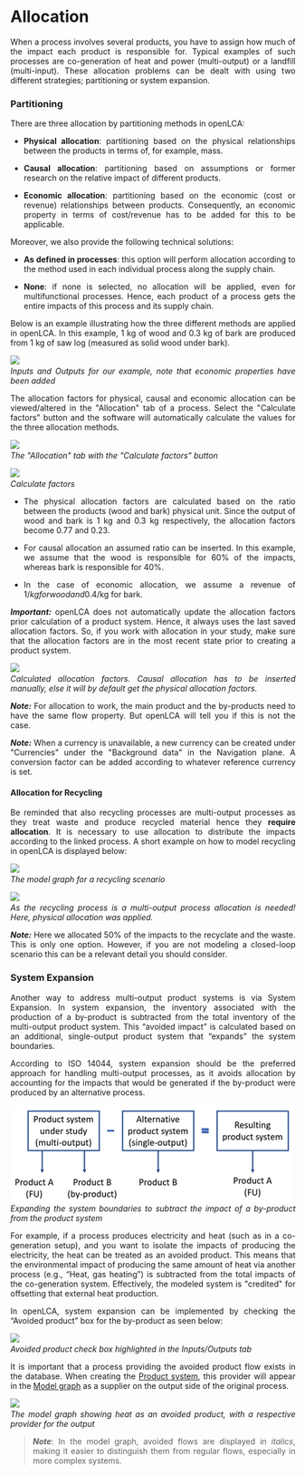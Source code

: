 
# Allocation

<div style='text-align: justify;'>


When a process involves several products, you have to assign how much of the impact each product is responsible for. Typical examples of such processes are co-generation of heat and power (multi-output) or a landfill (multi-input). These allocation problems can be dealt with using two different strategies; partitioning or system expansion. 

### Partitioning

There are three allocation by partitioning methods in openLCA:

-   **Physical allocation**: partitioning based on the physical relationships between the products in terms of, for example, mass. 

-   **Causal allocation**: partitioning based on assumptions or former research on the relative impact of different products.

-   **Economic allocation**: partitioning based on the economic (cost or revenue) relationships between products. Consequently, an economic property in terms of cost/revenue has to be added for this to be applicable. 

Moreover, we also provide the following technical solutions:

-   **As defined in processes**: this option will perform allocation according to the method used in each individual process along the supply chain.

- **None**: if none is selected, no allocation will be applied, even for multifunctional processes. Hence, each product of a process gets the entire impacts of this process and its supply chain.

Below is an example illustrating how the three different methods are applied in openLCA. In this example, 1 kg of wood and 0.3 kg of bark are produced from 1 kg of saw log (measured as solid wood under bark).

![](./media/allocation_example_inputs_outputs.png)
<br>_Inputs and Outputs for our example, note that economic properties have been added_

The allocation factors for physical, causal and economic allocation can be viewed/altered in the "Allocation" tab of a process. Select the "Calculate factors" button and the software will automatically calculate the values for the three allocation methods. 

![](./media/allocation_example_allocation_tab_calculation_button.png)
<br>_The "Allocation" tab with the "Calculate factors" button_

![](./media/allocation_example_calculation_tab.png)
<br>_Calculate factors_

- The physical allocation factors are calculated based on the ratio between the products (wood and bark) physical unit. Since the output of wood and bark is 1 kg and 0.3 kg respectively, the allocation factors become 0.77 and 0.23.

- For causal allocation an assumed ratio can be inserted. In this example, we assume that the wood is responsible for 60% of the impacts, whereas bark is responsible for 40%. 

- In the case of economic allocation, we assume a revenue of 1$/kg for wood and 0.4$/kg for bark.

_**Important:**_ openLCA does not automatically update the allocation factors prior calculation of a product system. Hence, it always uses the last saved allocation factors. So, if you work with allocation in your study, make sure that the allocation factors are in the most recent state prior to creating a product system.


![](./media/allocation_example_calculated_factors.png)
<br>_Calculated allocation factors. Causal allocation has to be inserted manually, else it will by default get the physical allocation factors._

_**Note:**_ For allocation to work, the main product and the by-products need to have the same flow property. But openLCA will tell you if this is not the case.

_**Note:**_ When a currency is unavailable, a new currency can be created under "Currencies" under the "Background data" in the Navigation plane. A conversion factor can be added according to whatever reference currency is set.

#### Allocation for Recycling

Be reminded that also recycling processes are multi-output processes as they treat waste and produce recycled material hence they **require allocation**. It is necessary to use allocation to distribute the impacts according to the linked process. A short example on how to model recycling in openLCA is displayed below:

![](./media/recycling_model_graph.png)
<br>_The model graph for a recycling scenario_

![](./media/allocation_recycling.png)
<br>_As the recycling process is a multi-output process allocation is needed! Here, physical allocation was applied._

_**Note:**_ Here we allocated 50% of the impacts to the recyclate and the waste. This is only one option. However, if you are not modeling a closed-loop scenario this can be a relevant detail you should consider.

### System Expansion

Another way to address multi-output product systems is via System Expansion. In system expansion, the inventory associated with the production of a by-product is subtracted from the total inventory of the multi-output product system. This “avoided impact” is calculated based on an additional, single-output product system that “expands” the system boundaries. 

According to ISO 14044, system expansion should be the preferred approach for handling multi-output processes, as it avoids allocation by accounting for the impacts that would be generated if the by-product were produced by an alternative process.

![](./media/allocation_vs_se.png)
<br>_Expanding the system boundaries to subtract the impact of a by-product from the product system_

For example, if a process produces electricity and heat (such as in a co-generation setup), and you want to isolate the impacts of producing the electricity, the heat can be treated as an avoided product. This means that the environmental impact of producing the same amount of heat via another process (e.g., “Heat, gas heating”) is subtracted from the total impacts of the co-generation system. Effectively, the modeled system is "credited" for offsetting that external heat production.

In openLCA, system expansion can be implemented by checking the “Avoided product” box for the by-product as seen below:

![](./media/avoided_example_check.png)
<br>_Avoided product check box highlighted in the Inputs/Outputs tab_

It is important that a process providing the avoided product flow exists in the database. When creating the [Product system](./prod_sys/Creating.md), this provider will appear in the [Model graph](./prod_sys/model_graph.md) as a supplier on the output side of the original process.

![](./media/avoided_example_model_graph.png)
<br>_The model graph showing heat as an avoided product, with a respective provider for the output_

>**_Note_**: In the model graph, avoided flows are displayed in *italics*, making it easier to distinguish them from regular flows, especially in more complex systems.

</div>
